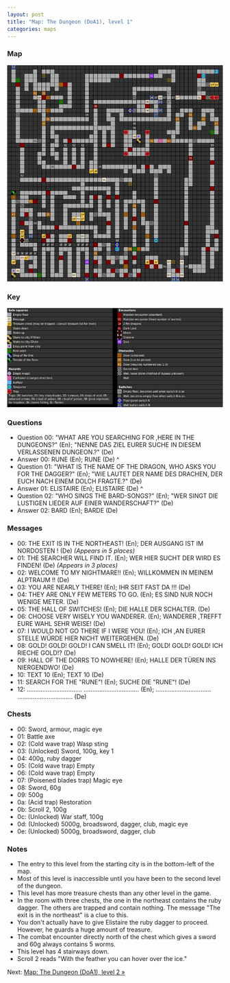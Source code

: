 ```yaml
---
layout: post
title: "Map: The Dungeon (DoA1), level 1"
categories: maps
---
```


### Map

![Dungeons of Avalon, dungeon level 1 map](../images/doa1-d1.png "Dungeon level 1 map")

### Key

![Dungeons of Avalon, map key](../images/doa1-key.png "Map key")

### Questions

* Question 00: "WHAT ARE YOU SEARCHING FOR ,HERE IN THE DUNGEONS?" (En); "NENNE DAS ZIEL EURER SUCHE IN DIESEM VERLASSENEN DUNGEON.?" (De)
* Answer 00: RUNE (En); RUNE (De)
^
* Question 01: "WHAT IS THE NAME OF THE DRAGON,  WHO ASKS YOU FOR THE DAGGER?" (En); "WIE LAUTET DER NAME DES DRACHEN, DER EUCH NACH EINEM DOLCH  FRAGTE.?" (De)
* Answer 01: ELISTAIRE (En); ELISTAIRE (De)
^
* Question 02: "WHO SINGS THE BARD-SONGS?" (En); "WER SINGT DIE LUSTIGEN LIEDER AUF EINER WANDERSCHAFT?" (De)
* Answer 02: BARD (En); BARDE (De)

### Messages

* 00: THE EXIT IS IN THE NORTHEAST! (En); DER AUSGANG IST IM NORDOSTEN ! (De)
  _(Appears in 5 places)_
* 01: THE SEARCHER WILL FIND IT. (En); WER HIER SUCHT DER WIRD ES FINDEN! (De)
  _(Appears in 3 places)_
* 02: WELCOME TO MY NIGHTMARE!! (En); WILLKOMMEN IN MEINEM ALPTRAUM !! (De)
* 03: YOU ARE NEARLY THERE! (En); IHR SEIT FAST DA !!! (De)
* 04: THEY ARE ONLY FEW METERS TO GO. (En); ES SIND NUR NOCH WENIGE METER. (De)
* 05: THE HALL OF SWITCHES! (En); DIE HALLE DER SCHALTER. (De)
* 06: CHOOSE VERY WISELY YOU WANDERER. (En); WANDERER ,TREFFT EURE WAHL SEHR WEISE! (De)
* 07: I WOULD NOT GO THERE IF I WERE  YOU! (En); ICH ,AN EURER STELLE W&Uuml;RDE HIER NICHT WEITERGEHEN. (De)
* 08: GOLD! GOLD! GOLD! I CAN SMELL IT! (En); GOLD! GOLD! GOLD! ICH RIECHE GOLD!? (De)
* 09: HALL OF THE DORRS TO NOWHERE! (En); HALLE DER T&Uuml;REN INS NIERGENDWO! (De)
* 10: TEXT 10 (En); TEXT 10 (De)
* 11: SEARCH FOR THE "RUNE"! (En); SUCHE DIE "RUNE"! (De)
* 12: ................................ ................................ (En); ................................ ................................ (De)

### Chests

* 00: Sword, armour, magic eye
* 01: Battle axe
* 02: (Cold wave trap) Wasp sting
* 03: (Unlocked) Sword, 100g, key 1
* 04: 400g, ruby dagger
* 05: (Cold wave trap) Empty
* 06: (Cold wave trap) Empty
* 07: (Poisened blades trap) Magic eye
* 08: Sword, 60g
* 09: 500g
* 0a: (Acid trap) Restoration
* 0b: Scroll 2, 100g
* 0c: (Unlocked) War staff, 100g
* 0d: (Unlocked) 5000g, broadsword, dagger, club, magic eye
* 0e: (Unlocked) 5000g, broadsword, dagger, club

### Notes

* The entry to this level from the starting city is in the bottom-left of
  the map.
* Most of this level is inaccessible until you have been to the second level of
  the dungeon.
* This level has more treasure chests than any other level in the game.
* In the room with three chests, the one in the northeast contains the ruby
  dagger. The others are trapped and contain nothing. The message
  "The exit is in the northeast" is a clue to this.
* You don't actually have to give Elistaire the ruby dagger to proceed.
  However, he guards a huge amount of treasure.
* The combat encounter directly north of the chest which gives a sword and 60g
  always contains 5 worms.
* This level has 4 stairways down.
* Scroll 2 reads "With the feather you can hover over the ice."

Next: [Map: The Dungeon (DoA1), level 2 &raquo;](doa1-dungeon2.html)

